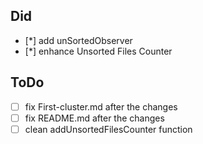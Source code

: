 ## Did

-   [*] add unSortedObserver
-   [*] enhance Unsorted Files Counter

## ToDo

-   [ ] fix First-cluster.md after the changes
-   [ ] fix README.md after the changes
-   [ ] clean addUnsortedFilesCounter function

